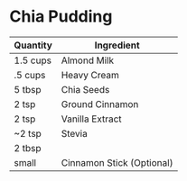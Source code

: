 # Chia Pudding

| Quantity | Ingredient |
|--|--|
| 1.5 cups | Almond Milk  |
| .5 cups | Heavy Cream
| 5 tbsp | Chia Seeds |
| 2 tsp | Ground Cinnamon |
| 2 tsp | Vanilla Extract |
| ~2 tsp | Stevia |
| 2 tbsp | 
| small | Cinnamon Stick (Optional)
<!--stackedit_data:
eyJoaXN0b3J5IjpbLTE2MDMzNDIwMTcsNjkyNDYxNzMyXX0=
-->